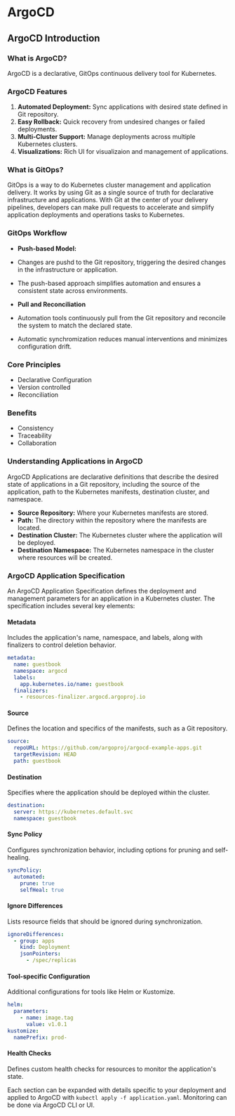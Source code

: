 # ArgoCD

## ArgoCD Introduction

### What is ArgoCD?

ArgoCD is a declarative, GitOps continuous delivery tool for Kubernetes.

### ArgoCD Features

1. **Automated Deployment:** Sync applications with desired state defined in Git repository.
2. **Easy Rollback:** Quick recovery from undesired changes or failed deployments.
3. **Multi-Cluster Support:** Manage deployments across multiple Kubernetes clusters.
4. **Visualizations:** Rich UI for visualizaion and management of applications.

### What is GitOps?

GitOps is a way to do Kubernetes cluster management and application delivery. It works by using Git as a single source of truth for declarative infrastructure and applications. With Git at the center of your delivery pipelines, developers can make pull requests to accelerate and simplify application deployments and operations tasks to Kubernetes.

### GitOps Workflow

- **Push-based Model:**
- Changes are pushd to the Git repository, triggering the desired changes in the infrastructure or application.
- The push-based approach simplifies automation and ensures a consistent state across environments.

- **Pull and Reconciliation**
- Automation tools continuously pull from the Git repository and reconcile the system to match the declared state.
- Automatic synchromization reduces manual interventions and minimizes configuration drift.

### Core Principles

- Declarative Configuration
- Version controlled
- Reconciliation

### Benefits

- Consistency
- Traceability
- Collaboration

### Understanding Applications in ArgoCD

ArgoCD Applications are declarative definitions that describe the desired state of applications in a Git repository, including the source of the application, path to the Kubernetes manifests, destination cluster, and namespace.

- **Source Repository:** Where your Kubernetes manifests are stored.
- **Path:** The directory within the repository where the manifests are located.
- **Destination Cluster:** The Kubernetes cluster where the application will be deployed.
- **Destination Namespace:** The Kubernetes namespace in the cluster where resources will be created.

### ArgoCD Application Specification

An ArgoCD Application Specification defines the deployment and management parameters for an application in a Kubernetes cluster. The specification includes several key elements:

#### Metadata

Includes the application's name, namespace, and labels, along with finalizers to control deletion behavior.

```yaml
metadata:
  name: guestbook
  namespace: argocd
  labels:
    app.kubernetes.io/name: guestbook
  finalizers:
    - resources-finalizer.argocd.argoproj.io
```

#### Source

Defines the location and specifics of the manifests, such as a Git repository.

```yaml
source:
  repoURL: https://github.com/argoproj/argocd-example-apps.git
  targetRevision: HEAD
  path: guestbook
```

#### Destination

Specifies where the application should be deployed within the cluster.

```yaml
destination:
  server: https://kubernetes.default.svc
  namespace: guestbook
```

#### Sync Policy

Configures synchronization behavior, including options for pruning and self-healing.

```yaml
syncPolicy:
  automated:
    prune: true
    selfHeal: true
```

#### Ignore Differences

Lists resource fields that should be ignored during synchronization.

```yaml
ignoreDifferences:
  - group: apps
    kind: Deployment
    jsonPointers:
      - /spec/replicas
```

#### Tool-specific Configuration

Additional configurations for tools like Helm or Kustomize.

```yaml
helm:
  parameters:
    - name: image.tag
      value: v1.0.1
kustomize:
  namePrefix: prod-
```

#### Health Checks

Defines custom health checks for resources to monitor the application's state.

Each section can be expanded with details specific to your deployment and applied to ArgoCD with `kubectl apply -f application.yaml`. Monitoring can be done via ArgoCD CLI or UI.
